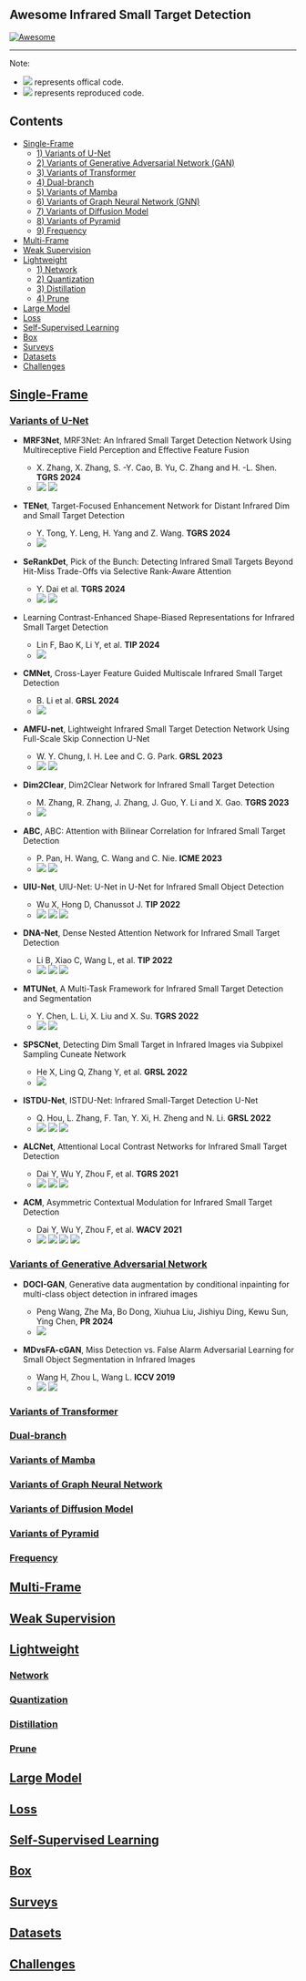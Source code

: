 ## Awesome Infrared Small Target Detection

[![Awesome](https://cdn.rawgit.com/sindresorhus/awesome/d7305f38d29fed78fa85652e3a63e154dd8e8829/media/badge.svg)](https://github.com/yongxianLiu/Awesome-IRSTD)

-----
Note: 
- ![](https://img.shields.io/badge/Code-PyTorch-orange) represents offical code.
- ![](https://img.shields.io/badge/Code-PyTorch-green) represents reproduced code.

## Contents

- [Single-Frame](#Single-Frame)
	- [1) Variants of U-Net](#Variants-of-U-Net)
 	- [2) Variants of Generative Adversarial Network (GAN)](#Variants-of-Generative-Adversarial-Network)
  	- [3) Variants of Transformer](#Variants-of-Transformer)
  	- [4) Dual-branch](#Dual-branch)
  	- [5) Variants of Mamba](#Variants-of-Mamba)
  	- [6) Variants of Graph Neural Network (GNN)](#Variants-of-Graph-Neural-Network)
  	- [7) Variants of Diffusion Model](#Variants-of-Diffusion-Model)
  	- [8) Variants of Pyramid](#Variants-of-Pyramid)
  	- [9) Frequency](#Frequency)
- [Multi-Frame](#Multi-Frame)
- [Weak Supervision](#Weak-Supervision)
- [Lightweight](#Lightweight)
	- [1) Network](#Network)
 	- [2) Quantization](#Quantization)
  	- [3) Distillation](#Distillation)
  	- [4) Prune](#Prune)
- [Large Model](#Large-Model)
- [Loss](#Loss)
- [Self-Supervised Learning](#Self-Supervised-Learning)
- [Box](#Box)
- [Surveys](#Surveys)
- [Datasets](#Datasets)
- [Challenges](#Challenges)


## [Single-Frame](#Contents)


### [Variants of U-Net](#Contents)

- **MRF3Net**, MRF3Net: An Infrared Small Target Detection Network Using Multireceptive Field Perception and Effective Feature Fusion
  + X. Zhang, X. Zhang, S. -Y. Cao, B. Yu, C. Zhang and H. -L. Shen. **TGRS 2024**
  + [![](https://img.shields.io/badge/Link-Paper-blue)](https://ieeexplore.ieee.org/stamp/stamp.jsp?tp=&arnumber=10562332) [![](https://img.shields.io/badge/Code-PyTorch-orange)](https://github.com/Temperature-ai/MRF3Net)

- **TENet**, Target-Focused Enhancement Network for Distant Infrared Dim and Small Target Detection
  + Y. Tong, Y. Leng, H. Yang and Z. Wang. **TGRS 2024**
  + [![](https://img.shields.io/badge/Link-Paper-blue)](https://ieeexplore.ieee.org/stamp/stamp.jsp?tp=&arnumber=10697465)

- **SeRankDet**, Pick of the Bunch: Detecting Infrared Small Targets Beyond Hit-Miss Trade-Offs via Selective Rank-Aware Attention
  + Y. Dai et al. **TGRS 2024**
  + [![](https://img.shields.io/badge/Link-Paper-blue)](https://ieeexplore.ieee.org/stamp/stamp.jsp?tp=&arnumber=10677425) [![](https://img.shields.io/badge/Code-PyTorch-orange)](https://github.com/GrokCV/SeRankDet)

- Learning Contrast-Enhanced Shape-Biased Representations for Infrared Small Target Detection
  + Lin F, Bao K, Li Y, et al. **TIP 2024**
  + [![](https://img.shields.io/badge/Link-Paper-blue)](https://ieeexplore.ieee.org/stamp/stamp.jsp?tp=&arnumber=10508299)

- **CMNet**, Cross-Layer Feature Guided Multiscale Infrared Small Target Detection
  + B. Li et al. **GRSL 2024**
  + [![](https://img.shields.io/badge/Link-Paper-blue)](https://ieeexplore.ieee.org/stamp/stamp.jsp?tp=&arnumber=10415029)

- **AMFU-net**, Lightweight Infrared Small Target Detection Network Using Full-Scale Skip Connection U-Net 
  + W. Y. Chung, I. H. Lee and C. G. Park. **GRSL 2023**
  + [![](https://img.shields.io/badge/Link-Paper-blue)](https://ieeexplore.ieee.org/stamp/stamp.jsp?tp=&arnumber=10124752) [![](https://img.shields.io/badge/Code-PyTorch-orange)](https://github.com/cwon789/AMFU-net)

- **Dim2Clear**, Dim2Clear Network for Infrared Small Target Detection
  + M. Zhang, R. Zhang, J. Zhang, J. Guo, Y. Li and X. Gao. **TGRS 2023**
  + [![](https://img.shields.io/badge/Link-Paper-blue)](https://ieeexplore.ieee.org/stamp/stamp.jsp?tp=&arnumber=10091167)

- **ABC**, ABC: Attention with Bilinear Correlation for Infrared Small Target Detection
  + P. Pan, H. Wang, C. Wang and C. Nie. **ICME 2023**
  + [![](https://img.shields.io/badge/Link-Paper-blue)](https://ieeexplore.ieee.org/stamp/stamp.jsp?tp=&arnumber=10219645) [![](https://img.shields.io/badge/Code-PyTorch-orange)](https://github.com/PANPEIWEN/ABC)

- **UIU-Net**, UIU-Net: U-Net in U-Net for Infrared Small Object Detection
  + Wu X, Hong D, Chanussot J. **TIP 2022**
  + [![](https://img.shields.io/badge/Link-Paper-blue)](https://ieeexplore.ieee.org/stamp/stamp.jsp?tp=&arnumber=9989433) [![](https://img.shields.io/badge/Code-PyTorch-orange)](https://github.com/danfenghong/IEEE_TIP_UIU-Net) [![](https://img.shields.io/badge/Code-PyTorch-green)](https://github.com/XinyiYing/BasicIRSTD)

- **DNA-Net**, Dense Nested Attention Network for Infrared Small Target Detection
  + Li B, Xiao C, Wang L, et al. **TIP 2022**
  + [![](https://img.shields.io/badge/Link-Paper-blue)](https://ieeexplore.ieee.org/stamp/stamp.jsp?tp=&arnumber=9864119) [![](https://img.shields.io/badge/Code-PyTorch-orange)](https://github.com/YeRen123455/Infrared-Small-Target-Detection) [![](https://img.shields.io/badge/Code-PyTorch-green)](https://github.com/XinyiYing/BasicIRSTD)

- **MTUNet**, A Multi-Task Framework for Infrared Small Target Detection and Segmentation
  + Y. Chen, L. Li, X. Liu and X. Su. **TGRS 2022**
  + [![](https://img.shields.io/badge/Link-Paper-blue)](https://ieeexplore.ieee.org/stamp/stamp.jsp?tp=&arnumber=9847264) [![](https://img.shields.io/badge/Code-PyTorch-orange)](https://github.com/Chenastron/MTUNet)

- **SPSCNet**, Detecting Dim Small Target in Infrared Images via Subpixel Sampling Cuneate Network
  +  He X, Ling Q, Zhang Y, et al. **GRSL 2022**
  +  [![](https://img.shields.io/badge/Link-Paper-blue)](https://ieeexplore.ieee.org/stamp/stamp.jsp?tp=&arnumber=9817112)

- **ISTDU-Net**, ISTDU-Net: Infrared Small-Target Detection U-Net
  + Q. Hou, L. Zhang, F. Tan, Y. Xi, H. Zheng and N. Li. **GRSL 2022**
  + [![](https://img.shields.io/badge/Link-Paper-blue)](https://ieeexplore.ieee.org/stamp/stamp.jsp?tp=&arnumber=9674870) [![](https://img.shields.io/badge/Code-PyTorch-orange)](https://github.com/zhanglw882/ISTDU-Net) [![](https://img.shields.io/badge/Code-PyTorch-green)](https://github.com/XinyiYing/BasicIRSTD)

- **ALCNet**, Attentional Local Contrast Networks for Infrared Small Target Detection
  + Dai Y, Wu Y, Zhou F, et al. **TGRS 2021**
  + [![](https://img.shields.io/badge/Link-Paper-blue)](https://ieeexplore.ieee.org/stamp/stamp.jsp?tp=&arnumber=9314219) [![](https://img.shields.io/badge/Code-MXNet-orange)](https://github.com/YimianDai/open-alcnet) [![](https://img.shields.io/badge/Code-PyTorch-green)](https://github.com/XinyiYing/BasicIRSTD)

- **ACM**, Asymmetric Contextual Modulation for Infrared Small Target Detection
  + Dai Y, Wu Y, Zhou F, et al. **WACV 2021**
  + [![](https://img.shields.io/badge/Link-Paper-blue)](https://openaccess.thecvf.com/content/WACV2021/papers/Dai_Asymmetric_Contextual_Modulation_for_Infrared_Small_Target_Detection_WACV_2021_paper.pdf) [![](https://img.shields.io/badge/Code-MXNet-orange)](https://github.com/YimianDai/open-acm) [![](https://img.shields.io/badge/Code-PyTorch-green)](https://github.com/Tianfang-Zhang/acm-pytorch) [![](https://img.shields.io/badge/Code-PyTorch-green)](https://github.com/XinyiYing/BasicIRSTD)



### [Variants of Generative Adversarial Network](#Contents)

- **DOCI-GAN**, Generative data augmentation by conditional inpainting for multi-class object detection in infrared images
  + Peng Wang, Zhe Ma, Bo Dong, Xiuhua Liu, Jishiyu Ding, Kewu Sun, Ying Chen, **PR 2024**
  + [![](https://img.shields.io/badge/Link-Paper-blue)](https://pdf.sciencedirectassets.com/272206/1-s2.0-S0031320324X00059/1-s2.0-S0031320324002528/main.pdf?X-Amz-Security-Token=IQoJb3JpZ2luX2VjEKb%2F%2F%2F%2F%2F%2F%2F%2F%2F%2FwEaCXVzLWVhc3QtMSJHMEUCIQC0xOo%2B47CHgSzjfecw6oBK3RaOFFx0ovRZkKb7dar6zgIgLQGlpobmMmmjzylh9G9Ts2LyAgA1XC4EMRKgWFWC6oUqvAUI7%2F%2F%2F%2F%2F%2F%2F%2F%2F%2F%2FARAFGgwwNTkwMDM1NDY4NjUiDM9s3rFj%2BJRoZHWmuCqQBbWn5qXPVOvfVqseP6VqFpldvQwuC2YqtJHXu6PbGaCTy6mZmMGcrxdQlmzDDBPvY1vhQ9A%2FzD5mJ5y7omM9s4Dbzsf5cSouI4hXYtl3QYuINgpHfL48%2BTypWKmDO%2BLuMrMljclJB5vQai8d9ZgYZYz8XJ%2Fhjbe4UcCFX0Eq7jGmr1wa0x94EPX6t4MynDDPUNm%2BjSviCrAZ2evr8OBnyWyLSnYqQ1KQvgP%2FXEKA9vjMP%2BOTLczL%2Fcen8%2B6xoosdJ1LMSSNd1nMnNo6bYkyWqsVr72DtawiJRGO5hvsJgeHEAitZcO19b1KJWkwyE%2BgQmmT2QBHgb6Yw2wvpjgrQHUgyhJ4E5k%2F3xOuDoTboHLJGKQWArfiZrudX00sSUYwv4FG9aEZ9WrOoD6nJ9d4TD4lW6HrmF3U3KSPFleKey7edQNoIThqtBydibFRYd0mq8YYdWk%2F%2F%2FsOL%2F1BqyP8yPPRI2acAj1JWkLXsSlpYFzCpkaylGQscfyOA44WCEqO0SV7cMvqnluI5T2vmBjyxHuMq6D0Nh%2Fd4MYZl6VQmBnjLRUiwO%2BQ03bbzhyF88sQTcpLqoKdyBhldaYuiRLr3q0H%2FR7qJX%2F%2F78kLWBBmH27gUZg23W7U528YG6OIZvpFEyaa0%2FwM99vmcsZ%2FG7gC%2FJRdL2oEbNUM7hdEklz%2BE7u8CW%2BwHebGsI9YldUKbZyMP3PIVPLwBD2f5KNK2y4P6sPym43A7lofo%2Bfd86lPC6p7mKOc4jnFhbdfP9il5XzFld1MFMQ9%2FPmSFOI5Ztnl5Va6XzpjWLJCgYqIaNiiy%2Fm9ETVnYzCtz5DAs%2FIKb27uBhTVyGLCn2JjRxc9hDFJoo6ki5p7nR7TBM%2BU%2FAuLhH%2BZxMNKAhbgGOrEB9vvUDE%2BcREpjCsvGNCcA1cs%2Bm1BNO1KTYxBosaaW2aDJRDS2KIY1S%2Bvrz2Blo6zwXQaxmllvyDKFSxifsxjOffnU3k5kU8Vy0uoCZ2BhotPr2rTX2sXH1g6Fv2M4JcUKZ7uIVzz3C3%2FtXjnGyfkzwdSdjeMot%2BPR8rsUCPGENNltqAd6B40l9hb4OaycS8Dj91guymeGjCLyKy9nFfm4aTk%2BNAEJyCRtLyhPGK%2FFwrZr&X-Amz-Algorithm=AWS4-HMAC-SHA256&X-Amz-Date=20241005T135532Z&X-Amz-SignedHeaders=host&X-Amz-Expires=300&X-Amz-Credential=ASIAQ3PHCVTYXV6GWBGC%2F20241005%2Fus-east-1%2Fs3%2Faws4_request&X-Amz-Signature=9b5fe58148b506c67f01e6966c72ab6eeb23e9d818575feffa9d227f6f31be15&hash=5d4508d7b2cae41eaaff95854dd07c4797c3c78affaae70d1f9382afeeae865f&host=68042c943591013ac2b2430a89b270f6af2c76d8dfd086a07176afe7c76c2c61&pii=S0031320324002528&tid=spdf-d7217271-516a-4813-874a-cb37a77fc002&sid=ab9d21a230c801488008c5f33cc949289fbagxrqb&type=client&tsoh=d3d3LnNjaWVuY2VkaXJlY3QuY29t&ua=15165b070601055e07&rr=8cdde8ead9c55f4e&cc=us&kca=eyJrZXkiOiJVcXZPbjRZL3NxTS9YcU9HWG9LSzl3Sm5zekgzdGxjdVcvSnpnbldXZEhFeHZrd3o0VWJKem8xMlRzSEx2U2FYMlRwcFJsL3AvZGRscEdhM05MR3FxZ3FMMnRubmpCSVY0ckhqVEpURnIrWS9PUmRaa1VJZXd5NnZnU09JTWlmM1VhaStyYmRleE9pTWtmM2VudksyRUwwTDh6Y0JWVDNwZnhNa1NRNVJ2UEluTlU2eSIsIml2IjoiYzZmMzcxNzBhYzM3ZmFlZDVlZDZiNjEyNzEzZTc4MGQifQ==_1728136544113)

- **MDvsFA-cGAN**, Miss Detection vs. False Alarm Adversarial Learning for Small Object Segmentation in Infrared Images
  + Wang H, Zhou L, Wang L. **ICCV 2019**
  + [![](https://img.shields.io/badge/Link-Paper-blue)](https://openaccess.thecvf.com/content_ICCV_2019/papers/Wang_Miss_Detection_vs._False_Alarm_Adversarial_Learning_for_Small_Object_ICCV_2019_paper.pdf) [![](https://img.shields.io/badge/Code-PyTorch-orange)](https://github.com/wanghuanphd/MDvsFA_cGAN)


### [Variants of Transformer](#Contents)


### [Dual-branch](#Contents)

### [Variants of Mamba](#Content)

### [Variants of Graph Neural Network](#Content)
### [Variants of Diffusion Model](#Content)
### [Variants of Pyramid](#Content)
### [Frequency](#Content)


## [Multi-Frame](#Contents)


## [Weak Supervision](#Content)

## [Lightweight](#Content)

### [Network](#Content)
### [Quantization](#Content)
### [Distillation](#Content)
### [Prune](#Content)


## [Large Model](#Content)


## [Loss](#Content)


## [Self-Supervised Learning](#Content)

## [Box](#Content)

## [Surveys](#Content)


## [Datasets](#Contents)





## [Challenges](#Contents)





